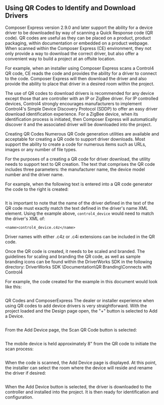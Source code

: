 ## Using QR Codes to Identify and Download Drivers

Composer Express version 2.9.0 and later support the ability for a device driver to be downloaded by way of scanning a Quick Response code (QR code). QR codes are useful as they can be placed on a product, product packaging, within documentation or embedded on a product webpage.  When scanned within the Composer Express (CE) environment, they not only provide a way to download the correct driver, but also offer a convenient way to build a project at an offsite location.

For example, when an installer using Composer Express scans a Control4 QR code, CE reads the code and provides the ability for a driver to connect to the code. Composer Express will then download the driver and also provide the ability to place that driver in a desired room within the project.

The use of QR codes to download drivers is recommended for any device except those that are controller with an IP or ZigBee driver. For IP controlled devices, Control4 strongly encourages manufacturers to implement Control4's Simple Device Discovery Protocol (SDDP) to offer an easy driver download identification experience. For a ZigBee device, when its identification process is initiated, then Composer Express will automatically discover it and the associated driver will be downloaded into the project.


Creating QR Codes
Numerous QR Code generation utilities are available and acceptable for creating a QR code to support driver downloads.  Most support the ability to create a code for numerous items such as URLs, images or any number of file types. 

For the purposes of a creating a QR code for driver download, the utility needs to support text to QR creation. The text that comprises the QR code includes three parameters: the manufacturer name, the device model number and the driver name.

For example, when the following text is entered into a QR code generator the code to the right is created:

![]()

It is important to note that the name of the driver defined in the text of the QR code must exactly match the text defined in the driver's name XML element. Using the example above, `control4_device` would need to match the driver's XML of:

`<name>control4_device.c4z</name>`

Driver names with either .c4z or .c4i extensions can be included in the QR code.

Once the QR code is created, it needs to be scaled and branded. The guidelines for scaling and branding the QR code, as well as sample branding icons can be found within the DriverWorks SDK in the following directory: DriverWorks SDK \Documentation\QR Branding\Connects with Control4  

For example, the code created for the example in this document would look like this:

![]()

QR Codes and ComposerExpress
The dealer or installer experience when using QR codes to add device drivers is very straightforward. With the project loaded and the Design page open, the "+" button is selected to Add a Device.

![]()

From the Add Device page, the Scan QR Code button is selected:

![]()

The mobile device is held approximately 8" from the QR code to initiate the scan process:

![]()

When the code is scanned, the Add Device page is displayed. At this point, the installer can select the room where the device will reside and rename the driver if desired:

![]()

When the Add Device button is selected, the driver is downloaded to the controller and installed into the project. It is then ready for identification and configuration.

